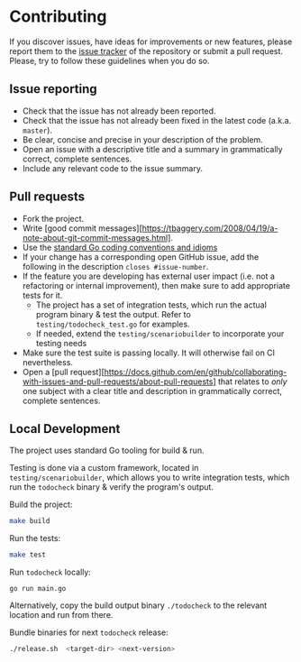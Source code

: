 # Contributing

If you discover issues, have ideas for improvements or new features,
please report them to the [issue tracker](https://github.com/preslavmihaylov/todocheck/issues) of the repository or
submit a pull request. Please, try to follow these guidelines when you do so.

## Issue reporting

* Check that the issue has not already been reported.
* Check that the issue has not already been fixed in the latest code
  (a.k.a. `master`).
* Be clear, concise and precise in your description of the problem.
* Open an issue with a descriptive title and a summary in grammatically correct,
  complete sentences.
* Include any relevant code to the issue summary.

## Pull requests

* Fork the project.
* Write [good commit messages][https://tbaggery.com/2008/04/19/a-note-about-git-commit-messages.html].
* Use the [standard Go coding conventions and idioms](https://golang.org/doc/effective_go.html)
* If your change has a corresponding open GitHub issue, add the following in the description `closes #issue-number`.
* If the feature you are developing has external user impact (i.e. not a refactoring or internal improvement), then make sure to add appropriate tests for it.
  * The project has a set of integration tests, which run the actual program binary & test the output. Refer to `testing/todocheck_test.go` for examples.
  * If needed, extend the `testing/scenariobuilder` to incorporate your testing needs
* Make sure the test suite is passing locally. It will otherwise fail on CI nevertheless.
* Open a [pull request][https://docs.github.com/en/github/collaborating-with-issues-and-pull-requests/about-pull-requests] that relates to *only* one subject with a clear title
  and description in grammatically correct, complete sentences.

## Local Development
The project uses standard Go tooling for build & run.

Testing is done via a custom framework, located in `testing/scenariobuilder`, which allows you to write integration tests, which run the `todocheck` binary & verify the program's output.

Build the project:
```bash
make build
```

Run the tests:
```bash
make test
```

Run `todocheck` locally:
```
go run main.go
```

Alternatively, copy the build output binary `./todocheck` to the relevant location and run from there.

Bundle binaries for next `todocheck` release:
```bash
./release.sh  <target-dir> <next-version>
```
